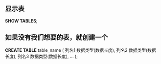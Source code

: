 ## 显示表
**SHOW TABLES**;
## 如果没有我们想要的表，就创建一个
**CREATE TABLE** table_name (
	列名1 数据类型(数据长度),
	列名2 数据类型(数据长度),
	列名3 数据类型(数据长度),
	...
);
